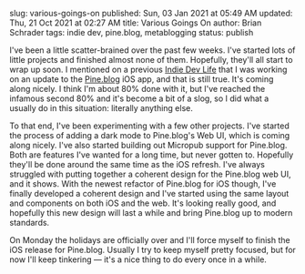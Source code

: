 slug: various-goings-on
published: Sun, 03 Jan 2021 at 05:49 AM
updated: Thu, 21 Oct 2021 at 02:27 AM
title: Various Goings On
author: Brian Schrader
tags: indie dev, pine.blog, metablogging
status: publish

I've been a little scatter-brained over the past few weeks. I've started lots of little projects and finished almost none of them. Hopefully, they'll all start to wrap up soon. I mentioned on a previous [Indie Dev Life][1] that I was working on an update to the [Pine.blog][2] iOS app, and that is still true. It's coming along nicely. I think I'm about 80% done with it, but I've reached the infamous second 80% and it's become a bit of a slog, so I did what a usually do in this situation: literally anything else.

To that end, I've been experimenting with a few other projects. I've started the process of adding a dark mode to Pine.blog's Web UI, which is coming along nicely. I've also started building out Micropub support for Pine.blog. Both are features I've wanted for a long time, but never gotten to. Hopefully they'll be done around the same time as the iOS refresh. I've always struggled with putting together a coherent design for the Pine.blog web UI, and it shows. With the newest refactor of Pine.blog for iOS though, I've finally developed a coherent design and I've started using the same layout and components on both iOS and the web. It's looking really good, and hopefully this new design will last a while and bring Pine.blog up to modern standards.

On Monday the holidays are officially over and I'll force myself to finish the iOS release for Pine.blog. Usually I try to keep myself pretty focused, but for now I'll keep tinkering &mdash; it's a nice thing to do every once in a while.

[1]: https://indiedevlife.fm
[2]: https://pine.blog

